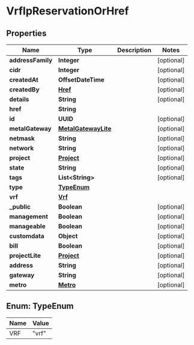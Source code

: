 

# VrfIpReservationOrHref


## Properties

| Name | Type | Description | Notes |
|------------ | ------------- | ------------- | -------------|
|**addressFamily** | **Integer** |  |  [optional] |
|**cidr** | **Integer** |  |  [optional] |
|**createdAt** | **OffsetDateTime** |  |  [optional] |
|**createdBy** | [**Href**](Href.md) |  |  [optional] |
|**details** | **String** |  |  [optional] |
|**href** | **String** |  |  |
|**id** | **UUID** |  |  [optional] |
|**metalGateway** | [**MetalGatewayLite**](MetalGatewayLite.md) |  |  [optional] |
|**netmask** | **String** |  |  [optional] |
|**network** | **String** |  |  [optional] |
|**project** | [**Project**](Project.md) |  |  [optional] |
|**state** | **String** |  |  [optional] |
|**tags** | **List&lt;String&gt;** |  |  [optional] |
|**type** | [**TypeEnum**](#TypeEnum) |  |  |
|**vrf** | [**Vrf**](Vrf.md) |  |  |
|**_public** | **Boolean** |  |  [optional] |
|**management** | **Boolean** |  |  [optional] |
|**manageable** | **Boolean** |  |  [optional] |
|**customdata** | **Object** |  |  [optional] |
|**bill** | **Boolean** |  |  [optional] |
|**projectLite** | [**Project**](Project.md) |  |  [optional] |
|**address** | **String** |  |  [optional] |
|**gateway** | **String** |  |  [optional] |
|**metro** | [**Metro**](Metro.md) |  |  [optional] |



## Enum: TypeEnum

| Name | Value |
|---- | -----|
| VRF | &quot;vrf&quot; |



